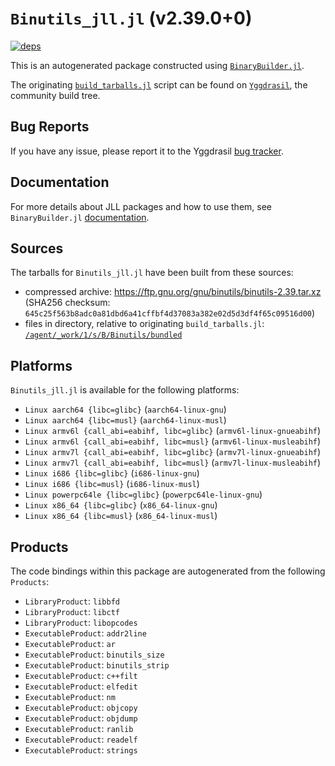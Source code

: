 # `Binutils_jll.jl` (v2.39.0+0)

[![deps](https://juliahub.com/docs/Binutils_jll/deps.svg)](https://juliahub.com/ui/Packages/Binutils_jll/sZE7U?page=2)

This is an autogenerated package constructed using [`BinaryBuilder.jl`](https://github.com/JuliaPackaging/BinaryBuilder.jl).

The originating [`build_tarballs.jl`](https://github.com/JuliaPackaging/Yggdrasil/blob/e668f219e0139ef98e4c5ddef74530c8571cb7bf/B/Binutils/build_tarballs.jl) script can be found on [`Yggdrasil`](https://github.com/JuliaPackaging/Yggdrasil/), the community build tree.

## Bug Reports

If you have any issue, please report it to the Yggdrasil [bug tracker](https://github.com/JuliaPackaging/Yggdrasil/issues).

## Documentation

For more details about JLL packages and how to use them, see `BinaryBuilder.jl` [documentation](https://docs.binarybuilder.org/stable/jll/).

## Sources

The tarballs for `Binutils_jll.jl` have been built from these sources:

* compressed archive: https://ftp.gnu.org/gnu/binutils/binutils-2.39.tar.xz (SHA256 checksum: `645c25f563b8adc0a81dbd6a41cffbf4d37083a382e02d5d3df4f65c09516d00`)
* files in directory, relative to originating `build_tarballs.jl`: [`/agent/_work/1/s/B/Binutils/bundled`](https://github.com/JuliaPackaging/Yggdrasil/tree/e668f219e0139ef98e4c5ddef74530c8571cb7bf/B/Binutils/bundled)

## Platforms

`Binutils_jll.jl` is available for the following platforms:

* `Linux aarch64 {libc=glibc}` (`aarch64-linux-gnu`)
* `Linux aarch64 {libc=musl}` (`aarch64-linux-musl`)
* `Linux armv6l {call_abi=eabihf, libc=glibc}` (`armv6l-linux-gnueabihf`)
* `Linux armv6l {call_abi=eabihf, libc=musl}` (`armv6l-linux-musleabihf`)
* `Linux armv7l {call_abi=eabihf, libc=glibc}` (`armv7l-linux-gnueabihf`)
* `Linux armv7l {call_abi=eabihf, libc=musl}` (`armv7l-linux-musleabihf`)
* `Linux i686 {libc=glibc}` (`i686-linux-gnu`)
* `Linux i686 {libc=musl}` (`i686-linux-musl`)
* `Linux powerpc64le {libc=glibc}` (`powerpc64le-linux-gnu`)
* `Linux x86_64 {libc=glibc}` (`x86_64-linux-gnu`)
* `Linux x86_64 {libc=musl}` (`x86_64-linux-musl`)

## Products

The code bindings within this package are autogenerated from the following `Products`:

* `LibraryProduct`: `libbfd`
* `LibraryProduct`: `libctf`
* `LibraryProduct`: `libopcodes`
* `ExecutableProduct`: `addr2line`
* `ExecutableProduct`: `ar`
* `ExecutableProduct`: `binutils_size`
* `ExecutableProduct`: `binutils_strip`
* `ExecutableProduct`: `c++filt`
* `ExecutableProduct`: `elfedit`
* `ExecutableProduct`: `nm`
* `ExecutableProduct`: `objcopy`
* `ExecutableProduct`: `objdump`
* `ExecutableProduct`: `ranlib`
* `ExecutableProduct`: `readelf`
* `ExecutableProduct`: `strings`
